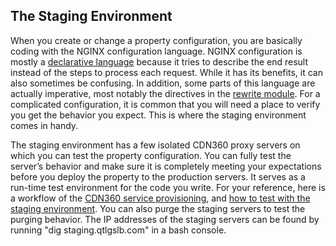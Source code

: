 ## The Staging Environment

When you create or change a property configuration, you are basically coding with the NGINX configuration language. NGINX configuration is mostly a [declarative language](https://tylermcginnis.com/imperative-vs-declarative-programming/) because it tries to describe the end result instead of the steps to process each request. While it has its benefits, it can also sometimes be confusing. In addition, some parts of this language are actually imperative, most notably the directives in the [rewrite module](http://nginx.org/en/docs/http/ngx_http_rewrite_module.html). For a complicated configuration, it is common that you will need a place to verify you get the behavior you expect. This is where the staging environment comes in handy. 

The staging environment has a few isolated CDN360 proxy servers on which you can test the property configuration. You can fully test the server’s behavior and make sure it is completely meeting your expectations before you deploy the property to the production servers. It serves as a run-time test environment for the code you write. For your reference, here is a workflow of the [CDN360 service provisioning](http://cdn360doc.quantil.com/Content/Getting%20Started%20with%20CDN%20360/Quick%20Start.htm), and [how to test with the staging environment](<docs/portal/properties/testing-property.md#testing-property-in-staging>). You can also purge the staging servers to test the purging behavior. The IP addresses of the staging servers can be found by running "dig staging.qtlgslb.com" in a bash console.
